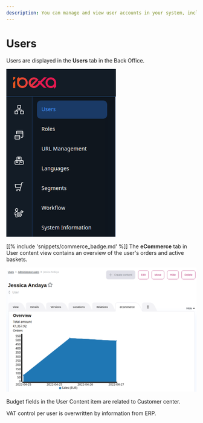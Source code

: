 ```yaml
---
description: You can manage and view user accounts in your system, including their shop activity such as orders or active baskets.
---
```


# Users

Users are displayed in the **Users** tab in the Back Office.

![](img/users_menu.png)

 [[% include 'snippets/commerce_badge.md' %]] The **eCommerce** tab in User content view contains an overview of the user's orders and active baskets.

![](img/user_detaild_view.png)

Budget fields in the User Content item are related to Customer center.

VAT control per user is overwritten by information from ERP.
